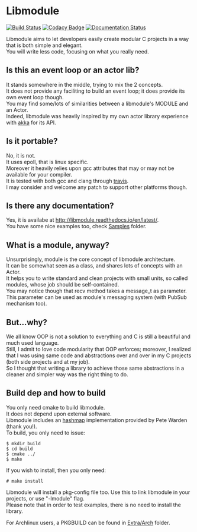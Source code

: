 # Libmodule

[![Build Status](https://travis-ci.org/FedeDP/libmodule.svg?branch=master)](https://travis-ci.org/FedeDP/libmodule)
[![Codacy Badge](https://api.codacy.com/project/badge/Grade/3526dd92b6d84370b072bfadfc7da632)](https://www.codacy.com/app/FedeDP/libmodule?utm_source=github.com&amp;utm_medium=referral&amp;utm_content=FedeDP/libmodule&amp;utm_campaign=Badge_Grade)
[![Documentation Status](https://readthedocs.org/projects/libmodule/badge/?version=latest)](http://libmodule.readthedocs.io/en/latest/?badge=latest)

Libmodule aims to let developers easily create modular C projects in a way that is both simple and elegant.  
You will write less code, focusing on what you really need.  

## Is this an event loop or an actor lib?

It stands somewhere in the middle, trying to mix the 2 concepts.  
It does not provide any faciliting to build an event loop; it does provide its own event loop though.  
You may find some/lots of similarities between a libmodule's MODULE and an Actor.  
Indeed, libmodule was heavily inspired by my own actor library experience with [akka](https://akka.io/) for its API.  

## Is it portable?

No, it is not.  
It uses epoll, that is linux specific.  
Moreover it heavily relies upon gcc attributes that may or may not be available for your compiler.  
It is tested with both gcc and clang through [travis](https://travis-ci.org/FedeDP/libmodule).  
I may consider and welcome any patch to support other platforms though.  

## Is there any documentation?

Yes, it is availabe at http://libmodule.readthedocs.io/en/latest/.  
You have some nice examples too, check [Samples](https://github.com/FedeDP/libmodule/tree/master/Samples) folder.

## What is a module, anyway?

Unsurprisingly, module is the core concept of libmodule architecture.  
It can be somewhat seen as a class, and shares lots of concepts with an Actor.  
It helps you to write standard and clean projects with small units, so called modules, whose job should be self-contained.  
You may notice though that recv method takes a message_t as parameter.  
This parameter can be used as module's messaging system (with PubSub mechanism too).

## But...why?

We all know OOP is not a solution to everything and C is still a beautiful and much used language.  
Still, I admit to love code modularity that OOP enforces; moreover, I realized that I was using same code and abstractions over and over in my C projects (both side projects and at my job).  
So I thought that writing a library to achieve those same abstractions in a cleaner and simpler way was the right thing to do.

## Build dep and how to build

You only need cmake to build libmodule.  
It does not depend upon external software.  
Libmodule includes an [hashmap](https://github.com/petewarden/c_hashmap) implementation provided by Pete Warden (thank you!).  
To build, you only need to issue:

    $ mkdir build
    $ cd build
    $ cmake ../
    $ make

If you wish to install, then you only need:

    # make install

Libmodule will install a pkg-config file too. Use this to link libmodule in your projects, or use "-lmodule" flag.  
Please note that in order to test examples, there is no need to install the library.

For Archlinux users, a PKGBUILD can be found in [Extra/Arch](https://github.com/FedeDP/libmodule/tree/master/Extra/Arch) folder.

